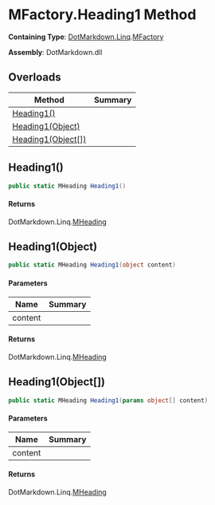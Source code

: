 # MFactory\.Heading1 Method

**Containing Type**: [DotMarkdown.Linq](../../README.md)\.[MFactory](../README.md)

**Assembly**: DotMarkdown\.dll

## Overloads

| Method | Summary |
| ------ | ------- |
| [Heading1()](#DotMarkdown_Linq_MFactory_Heading1) | |
| [Heading1(Object)](#DotMarkdown_Linq_MFactory_Heading1_System_Object_) | |
| [Heading1(Object\[\])](#DotMarkdown_Linq_MFactory_Heading1_System_Object___) | |

## Heading1\(\)<a name="DotMarkdown_Linq_MFactory_Heading1"></a>

```csharp
public static MHeading Heading1()
```

#### Returns

DotMarkdown\.Linq\.[MHeading](../../MHeading/README.md)

## Heading1\(Object\)<a name="DotMarkdown_Linq_MFactory_Heading1_System_Object_"></a>

```csharp
public static MHeading Heading1(object content)
```

#### Parameters

| Name | Summary |
| ---- | ------- |
| content | |

#### Returns

DotMarkdown\.Linq\.[MHeading](../../MHeading/README.md)

## Heading1\(Object\[\]\)<a name="DotMarkdown_Linq_MFactory_Heading1_System_Object___"></a>

```csharp
public static MHeading Heading1(params object[] content)
```

#### Parameters

| Name | Summary |
| ---- | ------- |
| content | |

#### Returns

DotMarkdown\.Linq\.[MHeading](../../MHeading/README.md)

